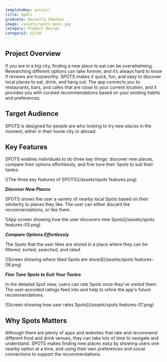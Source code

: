 ```yaml
---
templateKey: project
title: Spots
graduate: Danielle Sheahan
image: /assets/spots main.jpg
category: Product Design
category2: UI/UX
---
```

## Project Overview

If you are in a big city, finding a new place to eat can be overwhelming. Researching different options can take forever, and it’s always hard to know if reviews are trustworthy. SPOTS makes it quick, fun, and easy to discover local places to eat, drink, and hang out. The app connects you to restaurants, bars, and cafes that are close to your current location, and it provides you with curated recommendations based on your existing habits and preferences.

## Target Audience

SPOTS is designed for people are who looking to try new places in the moment, either in their home city or abroad. 

## Key Features

SPOTS enables individuals to do three key things: discover new places, compare their options effortlessly, and fine tune their Spots to suit their tastes.

![The three key features of SPOTS](/assets/spots features.png)

_**Discover New Places**_

SPOTS shows the user a variety of nearby local Spots based on their similarity to places they like. The user can either discard the recommendations, or like them.

![App screen showing how the user discovers new Spots](/assets/spots features-05.png)

**_Compare Options Effortlessly_**

The Spots that the user likes are stored in a place where they can be filtered, sorted, searched, and rated. 

![Screen showing where liked Spots are stored](/assets/spots features-06.png)

_**Fine Tune Spots to Suit Your Tastes**_

In the detailed Spot view, users can rate Spots once they've visited them. The user-provided ratings feed into and help to refine the app's future recommendations.

![Screen showing how user rates Spots](/assets/spots features-07.png)

## Why Spots Matters

Although there are plenty of apps and websites that rate and recommend different food and drink venues, they can take lots of time to navigate and understand. SPOTS makes finding new places easy by showing users one nearby option at a time, and using their own preferences and social connections to support the recommendations.
